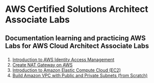 # AWS Certified Solutions Architect Associate Labs
## Documentation learning and practicing AWS Labs for AWS Cloud Architect Associate Labs
### 
1. [Introduction to AWS Identity Access Management](Introduction_IAM/IAM.md)
2. [Create NAT Gateway on AWS](Creating_NAT_Gateway/NAT_Gateway.md)
3. [Introduction to Amazon Elastic Compute Cloud (EC2)](Introduction_EC2/EC2.md)
4. [Build Amazon VPC with Public and Private Subnets (from Scratch)](Build_VPC/VPC.md)
